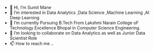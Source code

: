 - 👋 Hi, I’m Sumit Mane 
- 👀 I’m interested in Data Analytics ,Data Science ,Machine Learning ,AI Deep Learning
- 🌱 I’m currently Pursuing B.Tech From Lakshmi Narain College oF Technology Excellence Bhopal in Computer Science Engineering.
- 💞️ I’m looking to collaborate on Data Analytics as well as Junior Data Scientist Role
- 📫 How to reach me ..
<!---
Sumit181/Sumit181 is a ✨ special ✨ repository because its `README.md` (this file) appears on your GitHub profile.
You can click the Preview link to take a look at your changes.
--->
